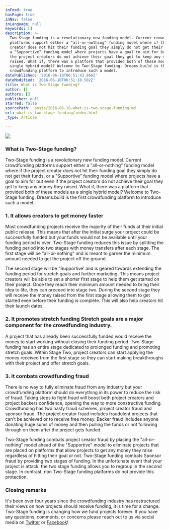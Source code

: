 ```yaml
---
inFeed: true
hasPage: true
inNav: false
inLanguage: null
keywords: []
description: >-
  Two-Stage funding is a revolutionary new funding model. Current crowdfunding
  platforms support either a “all-or-nothing” funding model where if the project
  creator does not hit their funding goal they simply do not get their funds, or
  a “Supportive” funding model where projects have a goal to aim for but even if
  the project creators do not achieve their goal they get to keep any money they
  raised. What if, there was a platform that provided both of these models as a
  single hybrid model? Welcome to Two-Stage funding. Dreams.build is the first
  crowdfunding platform to introduce such a model.
datePublished: '2016-06-18T06:51:43.866Z'
dateModified: '2016-06-18T06:51:18.502Z'
title: What is Two-Stage funding?
author: []
authors: []
publisher: null
starred: false
sourcePath: _posts/2016-06-18-what-is-two-stage-funding.md
url: what-is-two-stage-funding/index.html
_type: Article

---
```

![](https://the-grid-user-content.s3-us-west-2.amazonaws.com/854bdaec-d899-44fa-b3b7-d49e5a9ccaab.jpg)

### What is Two-Stage funding?

Two-Stage funding is a revolutionary new funding model. Current crowdfunding platforms support either a "all-or-nothing" funding model where if the project creator does not hit their funding goal they simply do not get their funds, or a "Supportive" funding model where projects have a goal to aim for but even if the project creators do not achieve their goal they get to keep any money they raised. What if, there was a platform that provided both of these models as a single hybrid model? Welcome to Two-Stage funding. Dreams.build is the first crowdfunding platform to introduce such a model.

### 1\. It allows creators to get money faster

Most crowdfunding projects receive the majority of their funds at their initial public release. This means that after the initial surge your project could be successfully funded but your funds would not be available until your funding period is over. Two-Stage funding reduces this issue by splitting the funding period into two stages with money transfers after each stage. The first stage will be "all-or-nothing" and is meant to garner the minimum amount needed to get the project off the ground.

The second stage will be "Supportive' and is geared towards extending the funding period for stretch goals and further marketing. This means project creators will be able to set a shorter first stage to help them get started on their project. Once they reach their minimum amount needed to bring their idea to life, they can proceed into stage two. During the second stage they will receive the money raised from the first stage allowing them to get started even before their funding is complete. This will also help creators hit their launch dates.

### 2\. It promotes stretch funding Stretch goals are a major component for the crowdfunding industry.

A project that has already been successfully funded would receive the money to start working without closing their funding period. Two-Stage funding has an entire stage dedicated to prolonged funding and promoting stretch goals. Within Stage Two, project creators can start applying the money received from the first stage so they can start making breakthroughs with their project and offer stretch goals.

### 3\. It combats crowdfunding fraud

There is no way to fully eliminate fraud from any industry but your crowdfunding platform should do everything in its power to reduce the risk of fraud. Taking steps to fight fraud will boost both project creators and project backers confidence, opening the way to more constructive funding. Crowdfunding has two nasty fraud schemes, project creator fraud and sponsor fraud. The project creator fraud includes fraudulent projects that can't be achieved or to receive free money. Backer fraud includes anyone donating huge sums of money and then pulling the funds or not following through on them after the project gets funded.

Two-Stage funding combats project creator fraud by placing the "all-or-nothing" model ahead of the "Supportive" model to eliminate projects that are placed on platforms that allow projects to get any money they raise regardless of hitting their goal or not. Two-Stage funding combats Sponsor fraud by providing two stages of funding. In the unfortunate event that your project is attack, the two stage funding allows you to regroup in the second stage. In contrast, non Two-Stage funding platforms do not provide this protection.

### Closing remarks

It's been over four years since the crowdfunding industry has restructured their views on how projects should receive funding, it is time for a change. Two-Stage funding is changing how we fund projects forever. If you have any questions, comments, or concerns please reach out to us via social media on [Twitter][0] or [Facebook][1]!

[0]: https://twitter.com/DreamsdotBuild
[1]: https://www.facebook.com/dreamsdotbuild
